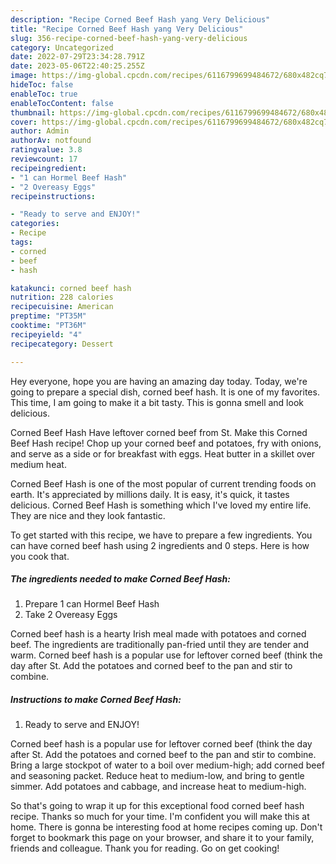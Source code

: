 ```yaml
---
description: "Recipe Corned Beef Hash yang Very Delicious"
title: "Recipe Corned Beef Hash yang Very Delicious"
slug: 356-recipe-corned-beef-hash-yang-very-delicious
category: Uncategorized
date: 2022-07-29T23:34:28.791Z
date: 2023-05-06T22:40:25.255Z
image: https://img-global.cpcdn.com/recipes/6116799699484672/680x482cq70/corned-beef-hash-recipe-main-photo.jpg
hideToc: false
enableToc: true
enableTocContent: false
thumbnail: https://img-global.cpcdn.com/recipes/6116799699484672/680x482cq70/corned-beef-hash-recipe-main-photo.jpg
cover: https://img-global.cpcdn.com/recipes/6116799699484672/680x482cq70/corned-beef-hash-recipe-main-photo.jpg
author: Admin
authorAv: notfound
ratingvalue: 3.8
reviewcount: 17
recipeingredient:
- "1 can Hormel Beef Hash"
- "2 Overeasy Eggs"
recipeinstructions:

- "Ready to serve and ENJOY!"
categories:
- Recipe
tags:
- corned
- beef
- hash

katakunci: corned beef hash 
nutrition: 228 calories
recipecuisine: American
preptime: "PT35M"
cooktime: "PT36M"
recipeyield: "4"
recipecategory: Dessert

---
```



Hey everyone, hope you are having an amazing day today. Today, we're going to prepare a special dish, corned beef hash. It is one of my favorites. This time, I am going to make it a bit tasty. This is gonna smell and look delicious.

Corned Beef Hash Have leftover corned beef from St. Make this Corned Beef Hash recipe! Chop up your corned beef and potatoes, fry with onions, and serve as a side or for breakfast with eggs. Heat butter in a skillet over medium heat.

Corned Beef Hash is one of the most popular of current trending foods on earth. It's appreciated by millions daily. It is easy, it's quick, it tastes delicious. Corned Beef Hash is something which I've loved my entire life. They are nice and they look fantastic.


To get started with this recipe, we have to prepare a few ingredients. You can have corned beef hash using 2 ingredients and 0 steps. Here is how you cook that.

<!--inarticleads1-->

##### The ingredients needed to make Corned Beef Hash:

1. Prepare 1 can Hormel Beef Hash
1. Take 2 Overeasy Eggs


Corned beef hash is a hearty Irish meal made with potatoes and corned beef. The ingredients are traditionally pan-fried until they are tender and warm. Corned beef hash is a popular use for leftover corned beef (think the day after St. Add the potatoes and corned beef to the pan and stir to combine. 

<!--inarticleads2-->

##### Instructions to make Corned Beef Hash:


1. Ready to serve and ENJOY!

Corned beef hash is a popular use for leftover corned beef (think the day after St. Add the potatoes and corned beef to the pan and stir to combine. Bring a large stockpot of water to a boil over medium-high; add corned beef and seasoning packet. Reduce heat to medium-low, and bring to gentle simmer. Add potatoes and cabbage, and increase heat to medium-high. 

So that's going to wrap it up for this exceptional food corned beef hash recipe. Thanks so much for your time. I'm confident you will make this at home. There is gonna be interesting food at home recipes coming up. Don't forget to bookmark this page on your browser, and share it to your family, friends and colleague. Thank you for reading. Go on get cooking!
